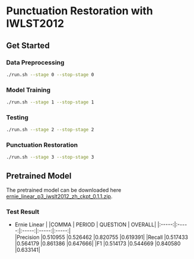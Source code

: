# Punctuation Restoration with IWLST2012
## Get Started
### Data Preprocessing
```bash
./run.sh --stage 0 --stop-stage 0
```
### Model Training
```bash
./run.sh --stage 1 --stop-stage 1
```
### Testing
```bash
./run.sh --stage 2 --stop-stage 2
```
### Punctuation Restoration
```bash
./run.sh --stage 3 --stop-stage 3
```
## Pretrained Model
The pretrained model can be downloaded here [ernie_linear_p3_iwslt2012_zh_ckpt_0.1.1.zip](https://paddlespeech.bj.bcebos.com/text/ernie_linear_p3_iwslt2012_zh_ckpt_0.1.1.zip).

### Test Result
- Ernie Linear
    |       |COMMA  |  PERIOD | QUESTION | OVERALL|
    |:-----:|:-----:|:-----:|:-----:|:-----:|  
    |Precision  |0.510955  |0.526462  |0.820755  |0.619391|
    |Recall     |0.517433  |0.564179  |0.861386  |0.647666|
    |F1         |0.514173  |0.544669  |0.840580  |0.633141|
